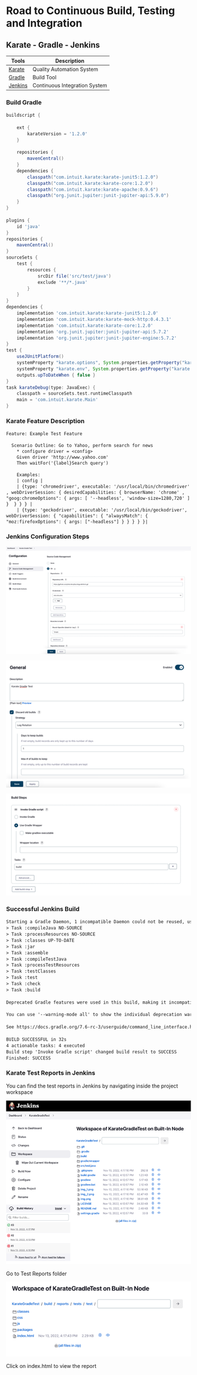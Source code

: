 # Road to Continuous Build, Testing and Integration

## Karate - Gradle - Jenkins

| Tools                                                                   | Description |
|-------------------------------------------------------------------------| ----------- |
| [Karate](https://github.com/karatelabs/karate)  |Quality Automation System |
| [Gradle](https://gradle.org/)                                | Build Tool  |
| [Jenkins](https://www.jenkins.io/)           |Continuous Integration System |


### Build Gradle

```groovy
buildscript {

    ext {
        karateVersion = '1.2.0'
    }

    repositories {
        mavenCentral()
    }
    dependencies {
        classpath("com.intuit.karate:karate-junit5:1.2.0")
        classpath("com.intuit.karate:karate-core:1.2.0")
        classpath("com.intuit.karate:karate-apache:0.9.6")
        classpath("org.junit.jupiter:junit-jupiter-api:5.9.0")
    }
}

plugins {
    id 'java'
}
repositories {
    mavenCentral()
}
sourceSets {
    test {
        resources {
            srcDir file('src/test/java')
            exclude '**/*.java'
        }
    }
}
dependencies {
    implementation 'com.intuit.karate:karate-junit5:1.2.0'
    implementation 'com.intuit.karate:karate-mock-http:0.4.3.1'
    implementation 'com.intuit.karate:karate-core:1.2.0'
    implementation 'org.junit.jupiter:junit-jupiter-api:5.7.2'
    implementation 'org.junit.jupiter:junit-jupiter-engine:5.7.2'
}
test {
    useJUnitPlatform()
    systemProperty "karate.options", System.properties.getProperty("karate.options")
    systemProperty "karate.env", System.properties.getProperty("karate.env")
    outputs.upToDateWhen { false }
}
task karateDebug(type: JavaExec) {
    classpath = sourceSets.test.runtimeClasspath
    main = 'com.intuit.karate.Main'
}
```


### Karate Feature Description

```gherkin
Feature: Example Test Feature

  Scenario Outline: Go to Yahoo, perform search for news
    * configure driver = <config>
    Given driver 'http://www.yahoo.com'
    Then waitFor('{label}Search query')

    Examples:
    | config |
    | {type: 'chromedriver', executable: '/usr/local/bin/chromedriver' , webDriverSession: { desiredCapabilities: { browserName: 'chrome' , "goog:chromeOptions": { args: [ '--headless', 'window-size=1280,720' ] }  } } } |
    | {type: 'geckodriver', executable: '/usr/local/bin/geckodriver', webDriverSession: { "capabilities": { "alwaysMatch": { "moz:firefoxOptions": { args: ["-headless"] } } } } }|

```

### Jenkins Configuration Steps

![img_2.png](img_2.png)

![img_1.png](img_1.png)

![img.png](img.png)


### Successful Jenkins Build

```html
Starting a Gradle Daemon, 1 incompatible Daemon could not be reused, use --status for details
> Task :compileJava NO-SOURCE
> Task :processResources NO-SOURCE
> Task :classes UP-TO-DATE
> Task :jar
> Task :assemble
> Task :compileTestJava
> Task :processTestResources
> Task :testClasses
> Task :test
> Task :check
> Task :build

Deprecated Gradle features were used in this build, making it incompatible with Gradle 8.0.

You can use '--warning-mode all' to show the individual deprecation warnings and determine if they come from your own scripts or plugins.

See https://docs.gradle.org/7.6-rc-3/userguide/command_line_interface.html#sec:command_line_warnings

BUILD SUCCESSFUL in 32s
4 actionable tasks: 4 executed
Build step 'Invoke Gradle script' changed build result to SUCCESS
Finished: SUCCESS
```

### Karate Test Reports in Jenkins
You can find the test reports in Jenkins by navigating inside the project workspace

![img_3.png](img_3.png)

Go to Test Reports folder

![img_4.png](img_4.png)

Click on index.html to view the report

